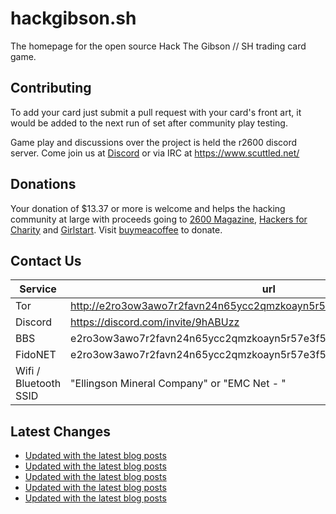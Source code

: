 # hackgibson.sh
The homepage for the open source Hack The Gibson // SH trading card game.


## Contributing

To add your card just submit a pull request with your card's front art, it would be added to the next run of set after community play testing.

Game play and discussions over the project is held the r2600 discord server. Come join us at [Discord](https://discord.com/invite/9hABUzz) or via IRC at https://www.scuttled.net/


## Donations

Your donation of $13.37 or more is welcome and helps the hacking community at large with proceeds going to [2600 Magazine](https://2600.com/), [Hackers for Charity](https://hackersforcharity.org) and [Girlstart](https://girlstart.org).  Visit [buymeacoffee](https://www.buymeacoffee.com/hackgibson.sh) to donate.


## Contact Us

Service | url
-|-
Tor | http://e2ro3ow3awo7r2favn24n65ycc2qmzkoayn5r57e3f56nvjwdcgg32ad.onion
Discord | https://discord.com/invite/9hABUzz
BBS | e2ro3ow3awo7r2favn24n65ycc2qmzkoayn5r57e3f56nvjwdcgg32ad.onion:23
FidoNET | e2ro3ow3awo7r2favn24n65ycc2qmzkoayn5r57e3f56nvjwdcgg32ad.onion:24554
Wifi / Bluetooth SSID | "Ellingson Mineral Company" or "EMC Net - <fidonet address>"

## Latest Changes
<!-- BLOG-POST-LIST:START -->
- [Updated with the latest blog posts](https://github.com/DFW2600/hackgibson.sh/commit/3fc19bc8de578a76797d672ec93035001f1ff9a4)
- [Updated with the latest blog posts](https://github.com/DFW2600/hackgibson.sh/commit/a62a692a4a0a480405f3ffa9fbf09e9bcc85118f)
- [Updated with the latest blog posts](https://github.com/DFW2600/hackgibson.sh/commit/2b7c73c8dbfb4c299c1f579db18cb298045d0858)
- [Updated with the latest blog posts](https://github.com/DFW2600/hackgibson.sh/commit/21137766972b67cb9aa6d51bb17a36605b0e7f87)
- [Updated with the latest blog posts](https://github.com/DFW2600/hackgibson.sh/commit/b52f3707ad907a386a96ef530afa02a7331a6ba7)
<!-- BLOG-POST-LIST:END -->

